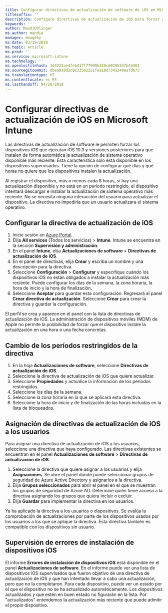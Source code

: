 ```yaml
---
title: Configurar directivas de actualización de software de iOS en Microsoft Intune
titlesuffix: ''
description: Configure directivas de actualización de iOS para forzar a dispositivos iOS supervisados a instalar automáticamente la última actualización de software disponible.
keywords: ''
author: MandiOhlinger
ms.author: mandia
manager: dougeby
ms.date: 03/19/2018
ms.topic: article
ms.prod: ''
ms.service: microsoft-intune
ms.technology: ''
ms.openlocfilehash: 1d4223ae4feb417f77909b320cd0295347b44461
ms.sourcegitcommit: dbea918d2c0c335b2251fea18d7341340eafd673
ms.translationtype: HT
ms.contentlocale: es-ES
ms.lasthandoff: 04/26/2018
---
```

# <a name="configure-ios-update-policies-in-microsoft-intune"></a>Configurar directivas de actualización de iOS en Microsoft Intune

Las directivas de actualización de software le permiten forzar los dispositivos iOS que ejecutan iOS 10.3 y versiones posteriores para que instalen de forma automática la actualización de sistema operativo disponible más reciente. Esta característica solo está disponible en los dispositivos supervisados. Tiene la opción de configurar qué días y qué horas no quiere que los dispositivos instalen la actualización. 

Al registrar el dispositivo, más o menos cada 8 horas, si hay una actualización disponible y no está en un periodo restringido, el dispositivo intentará descargar e instalar la actualización de sistema operativo más reciente. No se necesita ninguna interacción del usuario para actualizar el dispositivo. La directiva no impediría que un usuario actualizara el sistema operativo.

## <a name="configure-the-ios-update-policy"></a>Configurar la directiva de actualización de iOS
1. Inicie sesión en [Azure Portal](https://portal.azure.com).
2. Elija **All services** (Todos los servicios)  > **Intune**. Intune se encuentra en la sección **Supervisión y administración**.
3. En el panel **Intune**, elija **Actualizaciones de software** > **Directivas de actualización de iOS**.
4. En el panel de directivas, elija **Crear** y escriba un nombre y una descripción para la directiva.
5. Seleccione **Configuración** > **Configurar** y especifique cuándo los dispositivos iOS no están obligados a instalar la actualización más reciente. Puede configurar los días de la semana, la zona horaria, la hora de inicio y la hora de finalización.
6. Seleccione **Aceptar** para guardar esta configuración. Regresará al panel **Crear directiva de actualización**. Seleccione **Crear** para crear la directiva y guardar la configuración.

El perfil se crea y aparece en el panel con la lista de directivas de actualización de iOS. La administración de dispositivos móviles (MDM) de Apple no permite la posibilidad de forzar que el dispositivo instale la actualización en una hora o una fecha concretas. 

## <a name="change-the-restricted-times-for-the-policy"></a>Cambio de los períodos restringidos de la directiva

1.  En la hoja **Actualizaciones de software**, seleccione **Directivas de actualización de iOS**.
2.  Seleccione la directiva de actualización de iOS que quiere actualizar.
3.  Seleccione **Propiedades** y actualice la información de los períodos restringidos.
4.  Seleccione los días de la semana.
5.  Seleccione la zona horaria en la que se aplicará esta directiva.
6.  Seleccione la hora de inicio y de finalización de las horas incluidas en la lista de bloqueados.

## <a name="assign-an-ios-update-policy-to-users"></a>Asignación de directivas de actualización de iOS a los usuarios

Para asignar una directiva de actualización de iOS a los usuarios, seleccione una directiva que haya configurado. Las directivas existentes se encuentran en el panel **Actualizaciones de software** > **Directivas de actualización de iOS**.

1. Seleccione la directiva que quiere asignar a los usuarios y elija **Asignaciones**. Se abre el panel donde puede seleccionar grupos de seguridad de Azure Active Directory y asignarlos a la directiva.
2. Elija **Grupos seleccionados** para abrir el panel en el que se muestran los grupos de seguridad de Azure AD. Determine quién tiene acceso a la directiva asignando los grupos que quiera incluir o excluir.
3. Elija **Guardar** para implementar la directiva en los usuarios.

Ya ha aplicado la directiva a los usuarios o dispositivos. Se evalúa la comprobación de actualizaciones por parte de los dispositivos usados por los usuarios a los que se aplique la directiva. Esta directiva también es compatible con los dispositivos sin usuario.

## <a name="monitor-ios-device-installation-failures"></a>Supervisión de errores de instalación de dispositivos iOS
<!-- 1352223 -->
El informe **Errores de instalación de dispositivos iOS** está disponible en el panel **Actualizaciones de software**. En el informe puede ver una lista de dispositivos iOS supervisados que fueron objetivo de una directiva de actualización de iOS y que han intentado llevar a cabo una actualización, pero que no la completaron. Para cada dispositivo, puede ver un estado por el que el dispositivo no se ha actualizado automáticamente. Los dispositivos actualizados y que estén en buen estado no figurarán en la lista. Por "actualizados" entendemos la actualización más reciente que puede admitir el propio dispositivo.

